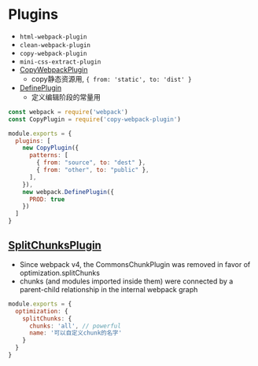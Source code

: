 # Plugins

- `html-webpack-plugin`
- `clean-webpack-plugin`
- `copy-webpack-plugin`
- `mini-css-extract-plugin`
- [CopyWebpackPlugin](https://webpack.js.org/plugins/copy-webpack-plugin/)
  - copy静态资源用, `{ from: 'static', to: 'dist' }`
- [DefinePlugin](https://webpack.js.org/plugins/define-plugin/)
  - 定义编辑阶段的常量用

```js
const webpack = require('webpack')
const CopyPlugin = require('copy-webpack-plugin')

module.exports = {
  plugins: [
    new CopyPlugin({
      patterns: [
        { from: "source", to: "dest" },
        { from: "other", to: "public" },
      ],
    }),
    new webpack.DefinePlugin({
      PROD: true
    })
  ]
}
```

## [SplitChunksPlugin](https://webpack.js.org/plugins/split-chunks-plugin/)

- Since webpack v4, the CommonsChunkPlugin was removed in favor of optimization.splitChunks
- chunks (and modules imported inside them) were connected by a parent-child relationship in the internal webpack graph

```js
module.exports = {
  optimization: {
    splitChunks: {
      chunks: 'all', // powerful
      name: '可以自定义chunk的名字'
    }
  }
}
```
